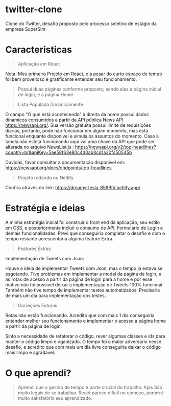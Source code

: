 # twitter-clone
Clone do Twitter, desafio proposto pelo processo seletivo de estágio da empresa SuperSim

# Caracteristicas

> Aplicação em React

Nota: Meu primeiro Projeto em React, e a pesar do curto espaço de tempo foi bem proveitoso e gratificante entender seu funcionamento.

> Possui duas páginas conforme proposto, sendo elas a página inicial de login, e a página Home.

> Lista Populada Dinamicamente

O campo "O que está acontecendo" à direita da home possuí dados dinamicos consumidos a partir da API pública News API https://newsapi.org/. 
Sua versão gratuita possui limite de requisições diarias, portanto, pode não funcionar em algum momento, mas está funcional enquanto disponivel e simula os assuntos do momento.
Caso a tabela não esteja funcionando aqui vai uma chave da API que pode ser alterada no arquivo NewsList.js : https://newsapi.org/v2/top-headlines?country=br&apiKey=5ae58f63e80c4d0ab0cd1a30fc50545b

Duvidas, favor consultar a documentação disponivel em: https://newsapi.org/docs/endpoints/top-headlines

> Projeto rodando no Netlify

Confira através do link: https://dreamy-tesla-8589fd.netlify.app/

# Estratégia e ideias

A minha estratégia inicial foi construir o front end da aplicação, seu estilo em CSS, e posteriormente incluir o consumo de API, Formulário de Login e demais funcionalidades.
Previ que conseguiria completar o desafio e com o tempo restante acrescentaria alguma feature Extra.

> Features Extras 

Implementação de Tweets com Json:

Houve a ideia de implementar Tweets com Json, mas o tempo já estava se esgotando.
Tive problemas em implementar a modal da página de login, e as rotas de acesso a partir da página de login para a home e por esse motivo não foi possivel deixar a implementação de Tweets 100% funcional.
Também não tive tempo de implementar testes automatizados.
Precisaria de mais um dia para implementação dos testes.

> Correções Futuras 

Rotas não estão funcionando. 
Acredito que com mais 1 dia conseguiria entender melhor seu funcionamento e implementar o acesso a página home a partir da página de login.


Sinto a necessidade de refatorar o código, rever algumas classes e ids para manter o código limpo e oganizado.
O tempo foi o maior adversario nesse desafio, e acredito que com mais um dia livre conseguiria deixar o código mais limpo e agradavel.


# O que aprendi?

> Aprendi que a gestão de tempo é parte crucial do trabalho.
> Apis São muito legais de se trabalhar.
> React parece dificil no começo, porém é muito satisfatório seu aprendizado.




